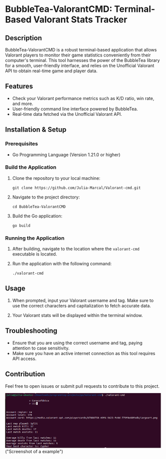 # BubbleTea-ValorantCMD: Terminal-Based Valorant Stats Tracker

## Description

BubbleTea-ValorantCMD is a robust terminal-based application that allows Valorant players to monitor their game statistics conveniently from their computer's terminal. This tool harnesses the power of the BubbleTea library for a smooth, user-friendly interface, and relies on the Unofficial Valorant API to obtain real-time game and player data.

## Features

- Check your Valorant performance metrics such as K/D ratio, win rate, and more.
- User-friendly command line interface powered by BubbleTea.
- Real-time data fetched via the Unofficial Valorant API.

## Installation & Setup

### Prerequisites

- Go Programming Language (Version 1.21.0 or higher)

### Build the Application

1. Clone the repository to your local machine:
    ```
    git clone https://github.com/Julia-Marcal/Valorant-cmd.git
    ```

2. Navigate to the project directory:
    ```
    cd BubbleTea-ValorantCMD
    ```

3. Build the Go application:
    ```
    go build
    ```

### Running the Application

1. After building, navigate to the location where the `valorant-cmd` executable is located.

2. Run the application with the following command:
    ```
    ./valorant-cmd
    ```

## Usage

1. When prompted, input your Valorant username and tag. Make sure to use the correct characters and capitalization to fetch accurate data.

2. Your Valorant stats will be displayed within the terminal window.

## Troubleshooting

- Ensure that you are using the correct username and tag, paying attention to case sensitivity.
- Make sure you have an active internet connection as this tool requires API access.

## Contribution

Feel free to open issues or submit pull requests to contribute to this project.

![Screenshot of example](./screenshot.png)("Screenshot of a example")
